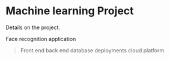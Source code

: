 # Machine learning Project

Details on the project.  

Face recognition application
 > Front end
 > back end
 > database
 > deployments
 > cloud platform
